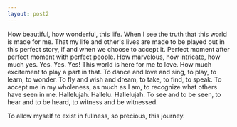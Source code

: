 ```yaml
---
layout: post2
---
```


How beautiful, how wonderful, this life. When I see the truth that this world is made for me. That my life and other's lives are made to be played out in this
perfect story, if and when we choose to accept it. Perfect moment after perfect
moment with perfect people. How marvelous, how intricate, how much yes. Yes. Yes.
Yes! This world is here for me to love. How much excitement to play a part in that.
To dance and love and sing, to play, to learn, to wonder. To fly and wish and dream, to take, to find, to speak. To accept me in my wholeness, as much as I am,
to recognize what others have seen in me. Hallelujah. Hallelu. Hallelujah.
To see and to be seen, to hear and to be heard, to witness and be witnessed.

To allow myself to exist in fullness, so precious, this journey.
